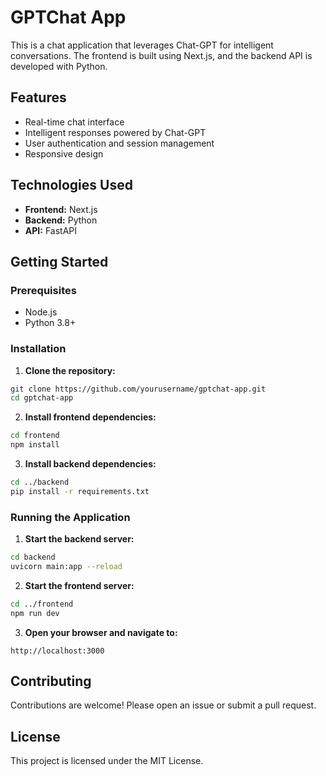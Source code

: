 # GPTChat App

This is a chat application that leverages Chat-GPT for intelligent conversations. The frontend is built using Next.js, and the backend API is developed with Python.

## Features

- Real-time chat interface
- Intelligent responses powered by Chat-GPT
- User authentication and session management
- Responsive design

## Technologies Used

- **Frontend:** Next.js
- **Backend:** Python
- **API:** FastAPI

## Getting Started

### Prerequisites

- Node.js
- Python 3.8+

### Installation

1. **Clone the repository:**
  ```bash
  git clone https://github.com/yourusername/gptchat-app.git
  cd gptchat-app
  ```

2. **Install frontend dependencies:**
  ```bash
  cd frontend
  npm install
  ```

3. **Install backend dependencies:**
  ```bash
  cd ../backend
  pip install -r requirements.txt
  ```

### Running the Application

1. **Start the backend server:**
  ```bash
  cd backend
  uvicorn main:app --reload
  ```

2. **Start the frontend server:**
  ```bash
  cd ../frontend
  npm run dev
  ```

3. **Open your browser and navigate to:**
  ```
  http://localhost:3000
  ```

## Contributing

Contributions are welcome! Please open an issue or submit a pull request.

## License

This project is licensed under the MIT License.
